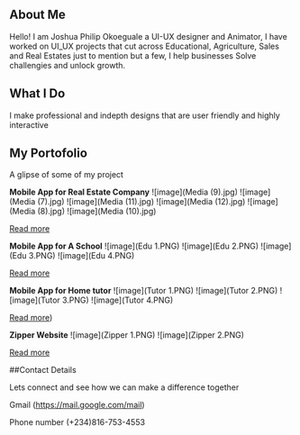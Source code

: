 ## About Me

Hello! I am Joshua Philip Okoeguale a UI-UX designer and  Animator, I have worked on UI_UX projects that cut across Educational, Agriculture, Sales and Real Estates just to mention but a few, I help businesses Solve challengies and unlock growth.

## What I Do

I make professional and indepth designs that are user friendly and highly interactive

## My Portofolio
A glipse of some of my project

**Mobile App for Real Estate Company**
![image](Media (9).jpg) 
![image](Media (7).jpg) 
![image](Media (11).jpg)
![image](Media (12).jpg)
![image](Media (8).jpg)
![image](Media (10).jpg)



[Read more](https://www.figma.com/design/BEJgM7QIClZVgcyyOVAiU1/Real-Estate?t=VYKDud8Y78VPS6Ky-0)

**Mobile App for A School**
![image](Edu 1.PNG) 
![image](Edu 2.PNG) 
![image](Edu 3.PNG)
![image](Edu 4.PNG)





[Read more](https://www.figma.com/design/8cEnQLasWCgQaH50Q6km4p/Educational-app?node-id=2-8134&t=CQU69oVQZ4qcMV9P-0)




**Mobile App for Home tutor**
![image](Tutor 1.PNG) 
![image](Tutor 2.PNG)
![image](Tutor 3.PNG)
![image](Tutor 4.PNG)




[Read more](https://www.figma.com/design/705gXjDSxXjeDv6U3vcm4K/Home-tutor?node-id=0-1&p=f&t=fjc0BfKz1Na32IH5-0))


**Zipper Website**
![image](Zipper 1.PNG) 
![image](Zipper 2.PNG)



[Read more](https://www.figma.com/proto/2ujmmZLSHC9clkF00jmyJa/Zipper?node-id=1-2)


##Contact Details

Lets connect and see how we can make a difference together

Gmail (https://mail.google.com/mail)

Phone number (+234)816-753-4553








